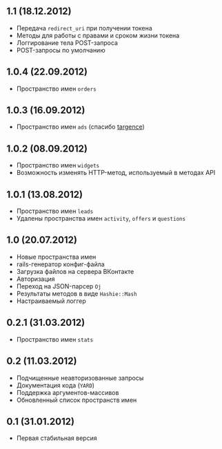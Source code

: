 ## 1.1 (18.12.2012)

* Передача `redirect_uri` при получении токена
* Методы для работы с правами и сроком жизни токена
* Логгирование тела POST-запроса
* POST-запросы по умолчанию

## 1.0.4 (22.09.2012)

* Пространство имен `orders`

## 1.0.3 (16.09.2012)

* Пространство имен `ads` (спасибо [targence](https://github.com/targence))

## 1.0.2 (08.09.2012)

* Пространство имен `widgets`
* Возможность изменять HTTP-метод, используемый в методах API

## 1.0.1 (13.08.2012)

* Пространство имен `leads`
* Удалены пространства имен `activity`, `offers` и `questions`

## 1.0 (20.07.2012)

* Новые пространства имен
* rails-генератор конфиг-файла
* Загрузка файлов на сервера ВКонтакте
* Авторизация
* Переход на JSON-парсер `Oj`
* Результаты методов в виде `Hashie::Mash`
* Настраиваемый логгер

## 0.2.1 (31.03.2012)

* Пространство имен `stats`

## 0.2 (11.03.2012)

* Подчищенные неавторизованные запросы
* Документация кода (`YARD`)
* Поддержка аргументов-массивов
* Обновленный список пространств имен

## 0.1 (31.01.2012)

* Первая стабильная версия
